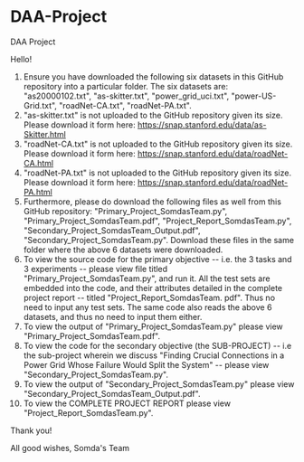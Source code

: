 # DAA-Project
DAA Project

Hello!

1. Ensure you have downloaded the following six datasets in this GitHub repository into a particular folder. The six datasets are: "as20000102.txt", "as-skitter.txt", "power_grid_uci.txt", "power-US-Grid.txt", "roadNet-CA.txt", "roadNet-PA.txt". 
2. "as-skitter.txt" is not uploaded to the GitHub repository given its size. Please download it form here: https://snap.stanford.edu/data/as-Skitter.html
3. "roadNet-CA.txt" is not uploaded to the GitHub repository given its size. Please download it form here: https://snap.stanford.edu/data/roadNet-CA.html
4. "roadNet-PA.txt" is not uploaded to the GitHub repository given its size. Please download it form here: https://snap.stanford.edu/data/roadNet-PA.html
5. Furthermore, please do download the following files as well from this GitHub repository: "Primary_Project_SomdasTeam.py", "Primary_Project_SomdasTeam.pdf", "Project_Report_SomdasTeam.py", "Secondary_Project_SomdasTeam_Output.pdf", "Secondary_Project_SomdasTeam.py". Download these files in the same folder where the above 6 datasets were downloaded.
6. To view the source code for the primary objective -- i.e. the 3 tasks and 3 experiments -- please view file titled "Primary_Project_SomdasTeam.py", and run it. All the test sets are embedded into the code, and their attributes detailed in the complete project report -- titled "Project_Report_SomdasTeam. pdf". Thus no need to input any test sets. The same code also reads the above 6 datasets, and thus no need to input them either.
7. To view the output of "Primary_Project_SomdasTeam.py" please view "Primary_Project_SomdasTeam.pdf".
8. To view the code for the secondary objective (the SUB-PROJECT) -- i.e the sub-project wherein we discuss "Finding Crucial Connections in a Power Grid Whose Failure Would Split the System" -- please view "Secondary_Project_SomdasTeam.py".
9. To view the output of "Secondary_Project_SomdasTeam.py" please view "Secondary_Project_SomdasTeam_Output.pdf".
10. To view the COMPLETE PROJECT REPORT please view "Project_Report_SomdasTeam.py".

Thank you!

All good wishes,
Somda's Team
